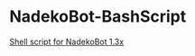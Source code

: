 # NadekoBot-BashScript
[Shell script for NadekoBot 1.3x](http://nadekobot.readthedocs.io/en/1.3x/guides/Linux%20Guide/)
